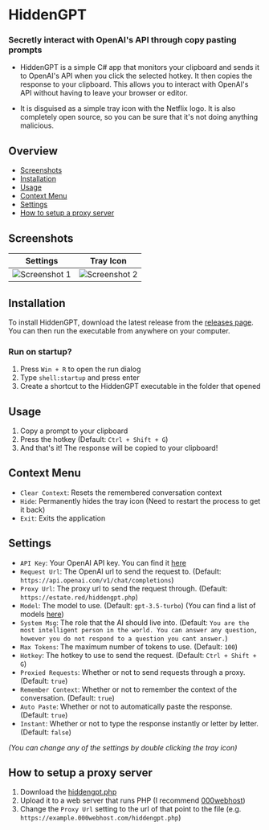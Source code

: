 # HiddenGPT
 
### Secretly interact with OpenAI's API through copy pasting prompts

*  HiddenGPT is a simple C# app that monitors your clipboard and sends it to OpenAI's API when you click the selected hotkey. It then copies the response to your clipboard. This allows you to interact with OpenAI's API without having to leave your browser or editor.

* It is disguised as a simple tray icon with the Netflix logo. It is also completely open source, so you can be sure that it's not doing anything malicious.

## Overview
* [Screenshots](#screenshots)
* [Installation](#installation)
* [Usage](#usage)
* [Context Menu](#context-menu)
* [Settings](#settings)
* [How to setup a proxy server](#how-to-setup-a-proxy-server)

## Screenshots
|Settings|Tray Icon|
|---|---|
| ![Screenshot 1](https://media.discordapp.net/attachments/1081091376101457992/1114952733682847834/FRJ1wBu.png) | ![Screenshot 2](https://media.discordapp.net/attachments/1081091376101457992/1114952831363977246/VuBkSoP.png) |

## Installation
To install HiddenGPT, download the latest release from the [releases page](https://github.com/Zebratic/HiddenGPT/releases). You can then run the executable from anywhere on your computer.

### Run on startup?
1. Press `Win + R` to open the run dialog
2. Type `shell:startup` and press enter
3. Create a shortcut to the HiddenGPT executable in the folder that opened

## Usage
1. Copy a prompt to your clipboard
2. Press the hotkey (Default: `Ctrl + Shift + G`)
3. And that's it! The response will be copied to your clipboard!

## Context Menu
* `Clear Context`: Resets the remembered conversation context
* `Hide`: Permanently hides the tray icon (Need to restart the process to get it back)
* `Exit`: Exits the application

## Settings
* `API Key`: Your OpenAI API key. You can find it [here](https://platform.openai.com/account/api-keys)
* `Request Url`: The OpenAI url to send the request to. (Default: `https://api.openai.com/v1/chat/completions`)
* `Proxy Url`: The proxy url to send the request through. (Default: `https://estate.red/hiddengpt.php`)
* `Model`: The model to use. (Default: `gpt-3.5-turbo`) (You can find a list of models [here](https://platform.openai.com/docs/models))
* `System Msg`: The role that the AI should live into. (Default: `You are the most intelligent person in the world. You can answer any question, however you do not respond to a question you cant answer.`)
* `Max Tokens`: The maximum number of tokens to use. (Default: `100`)
* `Hotkey`: The hotkey to use to send the request. (Default: `Ctrl + Shift + G`)
* `Proxied Requests`: Whether or not to send requests through a proxy. (Default: `true`)
* `Remember Context`: Whether or not to remember the context of the conversation. (Default: `true`)
* `Auto Paste`: Whether or not to automatically paste the response. (Default: `true`)
* `Instant`: Whether or not to type the response instantly or letter by letter. (Default: `false`)

_(You can change any of the settings by double clicking the tray icon)_

## How to setup a proxy server
1. Download the [hiddengpt.php](https://github.com/Zebratic/HiddenGPT/blob/main/hiddengpt.php)
2. Upload it to a web server that runs PHP (I recommend [000webhost](https://www.000webhost.com/))
3. Change the `Proxy Url` setting to the url of that point to the file (e.g. `https://example.000webhost.com/hiddengpt.php`)